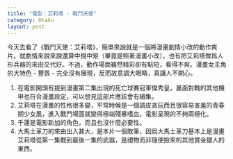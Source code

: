 ```yaml
---
title: "電影：艾莉塔 - 戰鬥天使"
category: Otaku
layout: post
---
```


今天去看了《戰鬥天使：艾莉塔》，簡單來說就是一個將漫畫劇情小改的動作爽片。就劇情來說來說還算中規中矩（畢竟是照著漫畫小改），也有把艾莉塔做爲人形兵器的來由交代好。不過，動作場面雖然精彩卻有點短，看得不爽。漫畫女主角的大特色 - 豐唇 - 完全沒有展現，反而故意調大眼睛，真讓人不開心。

1. 在電影開頭有提到漫畫第二集出現的死亡球賽冠軍傑秀皇，裏面對戰的其他機甲也符合漫畫設定，可以想見這部片應該會有續集。
2. 艾莉塔在漫畫的性格很多變，平常時候是一個調皮貪玩而且很容易害羞的青春期少女風，進入戰鬥場面就變得極端殘暴嗜血，電影呈現的不夠兩極化。
3. 千蓮是電影新加的角色，而且也沒什麼必要性。
4. 大馬士革刀的來由出入甚大，是本片一個敗筆，因爲大馬士革刀基本上是漫畫艾莉塔從第一集戰到最後一集的武器，是禮物而非隨便撿來的其他賞金獵人的東西。
